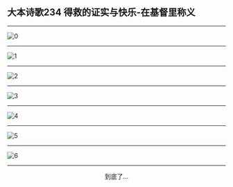 
## 大本诗歌234 得救的证实与快乐-在基督里称义
        
<div id="aplayer0"></div>

---

<img alt="0" data-original="/data/d0233/0">

---

<img alt="1" data-original="/data/d0233/1">

---

<img alt="2" data-original="/data/d0233/2">

---

<img alt="3" data-original="/data/d0233/3">

---

<img alt="4" data-original="/data/d0233/4">

---

<img alt="5" data-original="/data/d0233/5">

---

<img alt="6" data-original="/data/d0233/6">

---

<p style="text-align: center">到底了...</p>

<script src="/js/dist-view.js"></script>

<script>
MAIN.id = 'd0233';
        
const ap0 = new APlayer({
    container: document.getElementById('aplayer0'),
    volume: 1,
    loop: 'none',
    preload: 'none',
    audio: [{
        name: '大本诗歌234.mp3',
        artist: '大本诗歌',
        url: 'https://res.wx.qq.com/voice/getvoice?mediaid=MzI0NTk3MDM5M18yMjQ3NDkwNDQz',
        cover: '/favicon'
    }]
});
</script>
